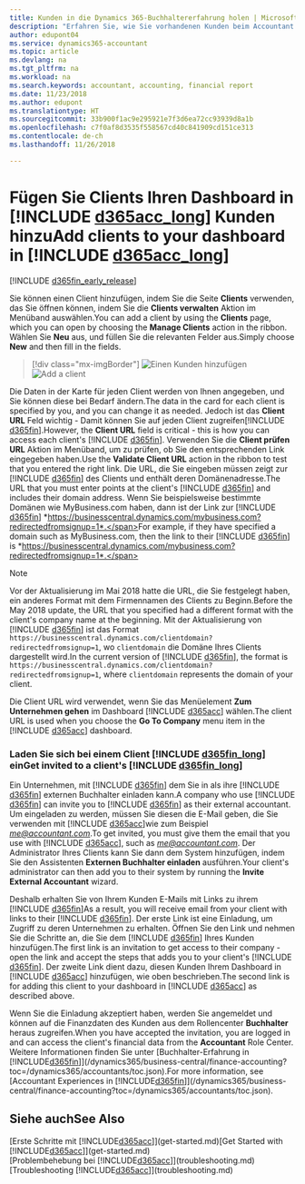 ```yaml
---
title: Kunden in die Dynamics 365-Buchhaltererfahrung holen | Microsoft Docs
description: "Erfahren Sie, wie Sie vorhandenen Kunden beim Accountant Hub for Dynamics 365 hinzufügen."
author: edupont04
ms.service: dynamics365-accountant
ms.topic: article
ms.devlang: na
ms.tgt_pltfrm: na
ms.workload: na
ms.search.keywords: accountant, accounting, financial report
ms.date: 11/23/2018
ms.author: edupont
ms.translationtype: HT
ms.sourcegitcommit: 33b900f1ac9e295921e7f3d6ea72cc93939d8a1b
ms.openlocfilehash: c7f0af8d3535f558567cd40c841909cd151ce313
ms.contentlocale: de-ch
ms.lasthandoff: 11/26/2018

---
```

# <a name="add-clients-to-your-dashboard-in-include-d365acclongincludesd365acclongmdmd"></a><span data-ttu-id="0425d-103">Fügen Sie Clients Ihren Dashboard in [!INCLUDE [d365acc_long](includes/d365acc_long_md.md)] Kunden hinzu</span><span class="sxs-lookup"><span data-stu-id="0425d-103">Add clients to your dashboard in [!INCLUDE [d365acc_long](includes/d365acc_long_md.md)]</span></span>
[!INCLUDE [d365fin_early_release](includes/d365fin_early_release.md.md)]

<span data-ttu-id="0425d-104">Sie können einen Client hinzufügen, indem Sie die Seite **Clients** verwenden, das Sie öffnen können, indem Sie die **Clients verwalten** Aktion im Menüband auswählen.</span><span class="sxs-lookup"><span data-stu-id="0425d-104">You can add a client by using the **Clients** page, which you can open by choosing the **Manage Clients** action in the ribbon.</span></span> <span data-ttu-id="0425d-105">Wählen Sie **Neu** aus, und füllen Sie die relevanten Felder aus.</span><span class="sxs-lookup"><span data-stu-id="0425d-105">Simply choose **New** and then fill in the fields.</span></span>  

> [!div class="mx-imgBorder"]
> <span data-ttu-id="0425d-106">![Einen Kunden hinzufügen](./media/accountant-add-client/manage-client.png)</span><span class="sxs-lookup"><span data-stu-id="0425d-106">![Add a client](./media/accountant-add-client/manage-client.png)</span></span>

<span data-ttu-id="0425d-107">Die Daten in der Karte für jeden Client werden von Ihnen angegeben, und Sie können diese bei Bedarf ändern.</span><span class="sxs-lookup"><span data-stu-id="0425d-107">The data in the card for each client is specified by you, and you can change it as needed.</span></span> <span data-ttu-id="0425d-108">Jedoch ist das **Client URL** Feld wichtig - Damit können Sie auf jeden Client zugreifen[!INCLUDE [d365fin](includes/d365fin_md.md)].</span><span class="sxs-lookup"><span data-stu-id="0425d-108">However, the **Client URL** field is critical - this is how you can access each client's [!INCLUDE [d365fin](includes/d365fin_md.md)].</span></span> <span data-ttu-id="0425d-109">Verwenden Sie die **Client prüfen URL** Aktion im Menüband, um zu prüfen, ob Sie den entsprechenden Link eingegeben haben.</span><span class="sxs-lookup"><span data-stu-id="0425d-109">Use the **Validate Client URL** action in the ribbon to test that you entered the right link.</span></span> <span data-ttu-id="0425d-110">Die URL, die Sie eingeben müssen zeigt zur  [!INCLUDE [d365fin](includes/d365fin_md.md)] des Clients und enthält deren Domänenadresse.</span><span class="sxs-lookup"><span data-stu-id="0425d-110">The URL that you must enter points at the client's [!INCLUDE [d365fin](includes/d365fin_md.md)] and includes their domain address.</span></span> <span data-ttu-id="0425d-111">Wenn Sie beispielsweise bestimmte Domänen wie MyBusiness.com haben, dann ist der Link zur  [!INCLUDE [d365fin](includes/d365fin_md.md)] *https://businesscentral.dynamics.com/mybusiness.com?redirectedfromsignup=1*.</span><span class="sxs-lookup"><span data-stu-id="0425d-111">For example, if they have specified a domain such as MyBusiness.com, then the link to their [!INCLUDE [d365fin](includes/d365fin_md.md)] is *https://businesscentral.dynamics.com/mybusiness.com?redirectedfromsignup=1*.</span></span>  

> [!NOTE]
>  <span data-ttu-id="0425d-112">Vor der Aktualisierung im Mai 2018 hatte die URL, die Sie festgelegt haben, ein anderes Format mit dem Firmennamen des Clients zu Beginn.</span><span class="sxs-lookup"><span data-stu-id="0425d-112">Before the May 2018 update, the URL that you specified had a different format with the client's company name at the beginning.</span></span> <span data-ttu-id="0425d-113">Mit der Aktualisierung von [!INCLUDE [d365fin](includes/d365fin_md.md)] ist das Format ```https://businesscentral.dynamics.com/clientdomain?redirectedfromsignup=1```, wo ```clientdomain``` die Domäne Ihres Clients dargestellt wird.</span><span class="sxs-lookup"><span data-stu-id="0425d-113">In the current version of [!INCLUDE [d365fin](includes/d365fin_md.md)], the format is ```https://businesscentral.dynamics.com/clientdomain?redirectedfromsignup=1```, where ```clientdomain``` represents the domain of your client.</span></span>  

<span data-ttu-id="0425d-114">Die Client URL wird verwendet, wenn Sie das Menüelement **Zum Unternehmen gehen** im Dashboard [!INCLUDE [d365acc](includes/d365acc_md.md)] wählen.</span><span class="sxs-lookup"><span data-stu-id="0425d-114">The client URL is used when you choose the **Go To Company** menu item in the [!INCLUDE [d365acc](includes/d365acc_md.md)] dashboard.</span></span>  

### <a name="get-invited-to-a-clients-include-d365finlongincludesd365finlongmdmd"></a><span data-ttu-id="0425d-115">Laden Sie sich bei einem Client [!INCLUDE [d365fin_long](includes/d365fin_long_md.md)] ein</span><span class="sxs-lookup"><span data-stu-id="0425d-115">Get invited to a client's [!INCLUDE [d365fin_long](includes/d365fin_long_md.md)]</span></span>
<span data-ttu-id="0425d-116">Ein Unternehmen, mit [!INCLUDE [d365fin](includes/d365fin_md.md)] dem Sie in als ihre [!INCLUDE [d365fin](includes/d365fin_md.md)] externen Buchhalter einladen kann.</span><span class="sxs-lookup"><span data-stu-id="0425d-116">A company who use [!INCLUDE [d365fin](includes/d365fin_md.md)] can invite you to [!INCLUDE [d365fin](includes/d365fin_md.md)] as their external accountant.</span></span> <span data-ttu-id="0425d-117">Um eingeladen zu werden, müssen Sie diesen die E-Mail geben, die Sie verwenden mit [!INCLUDE [d365acc](includes/d365acc_md.md)]wie zum Beispiel <em>me@accountant.com</em>.</span><span class="sxs-lookup"><span data-stu-id="0425d-117">To get invited, you must give them the email that you use with [!INCLUDE [d365acc](includes/d365acc_md.md)], such as <em>me@accountant.com</em>.</span></span> <span data-ttu-id="0425d-118">Der Administrator Ihres Clients kann Sie dann dem System hinzufügen, indem Sie den Assistenten **Externen Buchhalter einladen** ausführen.</span><span class="sxs-lookup"><span data-stu-id="0425d-118">Your client's administrator can then add you to their system by running the **Invite External Accountant** wizard.</span></span>  

<span data-ttu-id="0425d-119">Deshalb erhalten Sie von Ihrem Kunden E-Mails mit Links zu ihrem [!INCLUDE [d365fin](includes/d365fin_md.md)]</span><span class="sxs-lookup"><span data-stu-id="0425d-119">As a result, you will receive email from your client with links to their [!INCLUDE [d365fin](includes/d365fin_md.md)].</span></span> <span data-ttu-id="0425d-120">Der erste Link ist eine Einladung, um Zugriff zu deren Unternehmen zu erhalten. Öffnen Sie den Link und nehmen Sie die Schritte an, die Sie dem [!INCLUDE [d365fin](includes/d365fin_md.md)] Ihres Kunden hinzufügen.</span><span class="sxs-lookup"><span data-stu-id="0425d-120">The first link is an invitation to get access to their company - open the link and accept the steps that adds you to your client's [!INCLUDE [d365fin](includes/d365fin_md.md)].</span></span> <span data-ttu-id="0425d-121">Der zweite Link dient dazu, diesen Kunden Ihrem Dashboard in [!INCLUDE [d365acc](includes/d365acc_md.md)] hinzufügen, wie oben beschrieben.</span><span class="sxs-lookup"><span data-stu-id="0425d-121">The second link is for adding this client to your dashboard in [!INCLUDE [d365acc](includes/d365acc_md.md)] as described above.</span></span>  

<span data-ttu-id="0425d-122">Wenn Sie die Einladung akzeptiert haben, werden Sie angemeldet und können auf die Finanzdaten des Kunden aus dem Rollencenter **Buchhalter** heraus zugreifen.</span><span class="sxs-lookup"><span data-stu-id="0425d-122">When you have accepted the invitation, you are logged in and can access the client's financial data from the **Accountant** Role Center.</span></span> <span data-ttu-id="0425d-123">Weitere Informationen finden Sie unter [Buchhalter-Erfahrung in [!INCLUDE[d365fin](includes/d365fin_md.md)]](/dynamics365/business-central/finance-accounting?toc=/dynamics365/accountants/toc.json).</span><span class="sxs-lookup"><span data-stu-id="0425d-123">For more information, see [Accountant Experiences in [!INCLUDE[d365fin](includes/d365fin_md.md)]](/dynamics365/business-central/finance-accounting?toc=/dynamics365/accountants/toc.json).</span></span>  

## <a name="see-also"></a><span data-ttu-id="0425d-124">Siehe auch</span><span class="sxs-lookup"><span data-stu-id="0425d-124">See Also</span></span>
<span data-ttu-id="0425d-125">[Erste Schritte mit [!INCLUDE[d365acc](includes/d365acc_md.md)]](get-started.md)</span><span class="sxs-lookup"><span data-stu-id="0425d-125">[Get Started with [!INCLUDE[d365acc](includes/d365acc_md.md)]](get-started.md)</span></span>  
<span data-ttu-id="0425d-126">[Problembehebung bei [!INCLUDE[d365acc](includes/d365acc_md.md)]](troubleshooting.md)</span><span class="sxs-lookup"><span data-stu-id="0425d-126">[Troubleshooting [!INCLUDE[d365acc](includes/d365acc_md.md)]](troubleshooting.md)</span></span>  

